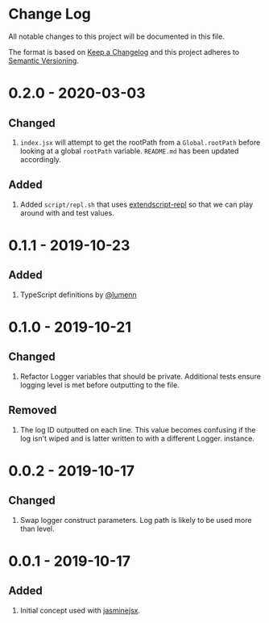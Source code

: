 # Change Log
All notable changes to this project will be documented in this file.
 
The format is based on [Keep a Changelog](http://keepachangelog.com/) and this project adheres to [Semantic Versioning](http://semver.org/).

# 0.2.0 - 2020-03-03

## Changed

1. `index.jsx` will attempt to get the rootPath from a `Global.rootPath` before looking at a global `rootPath` variable. `README.md` has been updated accordingly.

## Added

1. Added `script/repl.sh` that uses [extendscript-repl](https://github.com/theasci/extendscript-repl) so that we can play around with and test values.

# 0.1.1 - 2019-10-23

## Added

1. TypeScript definitions by [@lumenn](https://github.com/lumenn)

# 0.1.0 - 2019-10-21

## Changed

1. Refactor Logger variables that should be private. Additional tests ensure logging level is met before outputting to the file.

## Removed

1. The log ID outputted on each line. This value becomes confusing if the log isn't wiped and is latter written to with a different Logger. instance.

# 0.0.2 - 2019-10-17

## Changed
1. Swap logger construct parameters. Log path is likely to be used more than level.

# 0.0.1 - 2019-10-17

## Added
1. Initial concept used with [jasminejsx](https://github.com/theasci/jasminejsx).
